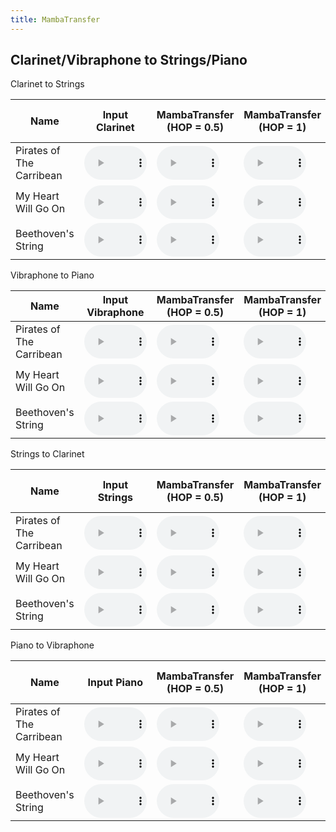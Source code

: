 ```yaml
---
title: MambaTransfer
---
```


## Clarinet/Vibraphone to Strings/Piano 

Clarinet to Strings

|Name| Input Clarinet  |  MambaTransfer (HOP = 0.5) | MambaTransfer (HOP = 1) | Universal Network| Ground Truth Strings|
|---|---|---|---|---|---|
| Pirates of The Carribean | <audio controls style="width: 100px;"><source src="audio/music_star_test/001.1.mp3" type="audio/mpeg"></audio>  | <audio controls style="width: 100px;"><source src="TEST_ALL/HOP_05_Baby/001.4.mp3" type="audio/mpeg"></audio>  |  <audio controls style="width: 100px;"><source src="TEST_ALL/HOP_1_Baby/001.4.mp3" type="audio/mpeg"></audio>  |  <audio controls style="width: 100px;"><source src="audio/est_music_net/separate_model_individual_tracks/001.4.mp3" type="audio/mpeg"></audio> | <audio controls style="width: 100px;"><source src="audio/music_star_test/001.4.mp3" type="audio/mpeg"></audio>|
| My Heart Will Go On | <audio controls style="width: 100px;"><source src="audio/music_star_test/002.1.mp3" type="audio/mpeg"></audio>  | <audio controls style="width: 100px;"><source src="TEST_ALL/HOP_05_Baby/002.4.mp3" type="audio/mpeg"></audio>  |  <audio controls style="width: 100px;"><source src="TEST_ALL/HOP_1_Baby/002.4.mp3" type="audio/mpeg"></audio>  |  <audio controls style="width: 100px;"><source src="audio/est_music_net/separate_model_individual_tracks/002.4.mp3" type="audio/mpeg"></audio> | <audio controls style="width: 100px;"><source src="audio/music_star_test/002.4.mp3" type="audio/mpeg"></audio>|
| Beethoven's String | <audio controls style="width: 100px;"><source src="audio/music_star_test/003.1.mp3" type="audio/mpeg"></audio>  | <audio controls style="width: 100px;"><source src="TEST_ALL/HOP_05_Baby/003.4.mp3" type="audio/mpeg"></audio>  | <audio controls style="width: 100px;"><source src="TEST_ALL/HOP_1_Baby/003.4.mp3" type="audio/mpeg"></audio>  | <audio controls style="width: 100px;"><source src="audio/est_music_net/separate_model_individual_tracks/003.4.mp3" type="audio/mpeg"></audio> | <audio controls style="width: 100px;"><source src="audio/music_star_test/003.4.mp3" type="audio/mpeg"></audio>|

Vibraphone to Piano

|Name| Input Vibraphone  |  MambaTransfer (HOP = 0.5) | MambaTransfer (HOP = 1)  | Universal Network| Ground Truth Piano|
|---|---|---|---|---|---|
| Pirates of The Carribean | <audio controls style="width: 100px;"><source src="audio/music_star_test/001.2.mp3" type="audio/mpeg"></audio>  | <audio controls style="width: 100px;"><source src="TEST_ALL/HOP_05_Baby/001.5.mp3" type="audio/mpeg"></audio>  |  <audio controls style="width: 100px;"><source src="TEST_ALL/HOP_1_Baby/001.5.mp3" type="audio/mpeg"></audio>  |  <audio controls style="width: 100px;"><source src="audio/est_music_net/separate_model_individual_tracks/001.5.mp3" type="audio/mpeg"></audio> | <audio controls style="width: 100px;"><source src="audio/music_star_test/001.5.mp3" type="audio/mpeg"></audio> |
| My Heart Will Go On | <audio controls style="width: 100px;"><source src="audio/music_star_test/002.2.mp3" type="audio/mpeg"></audio>  | <audio controls style="width: 100px;"><source src="TEST_ALL/HOP_05_Baby/002.5.mp3" type="audio/mpeg"></audio>  | <audio controls style="width: 100px;"><source src="TEST_ALL/HOP_1_Baby/002.5.mp3" type="audio/mpeg"></audio>  |  <audio controls style="width: 100px;"><source src="audio/est_music_net/separate_model_individual_tracks/002.5.mp3" type="audio/mpeg"></audio> | <audio controls style="width: 100px;"><source src="audio/music_star_test/002.5.mp3" type="audio/mpeg"></audio> |
| Beethoven's String | <audio controls style="width: 100px;"><source src="audio/music_star_test/003.2.mp3" type="audio/mpeg"></audio>  | <audio controls style="width: 100px;"><source src="TEST_ALL/HOP_05_Baby/003.5.mp3" type="audio/mpeg"></audio>  |  <audio controls style="width: 100px;"><source src="TEST_ALL/HOP_1_Baby/003.5.mp3" type="audio/mpeg"></audio>  |  <audio controls style="width: 100px;"><source src="audio/est_music_net/separate_model_individual_tracks/003.5.mp3" type="audio/mpeg"></audio> | <audio controls style="width: 100px;"><source src="audio/music_star_test/003.5.mp3" type="audio/mpeg"></audio> |



Strings to Clarinet

|Name| Input Strings  |  MambaTransfer (HOP = 0.5) |  MambaTransfer (HOP = 1)  | Universal Network| Ground Truth Clarinet|
|---|---|---|---|---|---|
| Pirates of The Carribean | <audio controls style="width: 100px;"><source src="audio/music_star_test/001.4.mp3" type="audio/mpeg"></audio>| <audio controls style="width: 100px;"><source src="TEST_ALL/HOP_05_Baby/001.1.mp3" type="audio/mpeg"></audio>  |  <audio controls style="width: 100px;"><source src="TEST_ALL/HOP_1_Baby/001.1.mp3" type="audio/mpeg"></audio>  |  <audio controls style="width: 100px;"><source src="audio/est_music_net/separate_model_individual_tracks/001.1.mp3" type="audio/mpeg"></audio> | <audio controls style="width: 100px;"><source src="audio/music_star_test/001.1.mp3" type="audio/mpeg"></audio>|
| My Heart Will Go On | <audio controls style="width: 100px;"><source src="audio/music_star_test/002.4.mp3" type="audio/mpeg"></audio>| <audio controls style="width: 100px;"><source src="TEST_ALL/HOP_05_Baby/0021.mp3" type="audio/mpeg"></audio>  |  <audio controls style="width: 100px;"><source src="TEST_ALL/HOP_1_Baby/0021.mp3" type="audio/mpeg"></audio>  |  <audio controls style="width: 100px;"><source src="audio/est_music_net/separate_model_individual_tracks/002.1.mp3" type="audio/mpeg"></audio> | <audio controls style="width: 100px;"><source src="audio/music_star_test/002.1.mp3" type="audio/mpeg"></audio> |
| Beethoven's String | <audio controls style="width: 100px;"><source src="audio/music_star_test/003.4.mp3" type="audio/mpeg"></audio>| <audio controls style="width: 100px;"><source src="TEST_ALL/HOP_05_Baby/003.1.mp3" type="audio/mpeg"></audio>  |  <audio controls style="width: 100px;"><source src="TEST_ALL/HOP_1_Baby/003.1.mp3" type="audio/mpeg"></audio>  |  <audio controls style="width: 100px;"><source src="audio/est_music_net/separate_model_individual_tracks/003.1.mp3" type="audio/mpeg"></audio> | <audio controls style="width: 100px;"><source src="audio/music_star_test/003.1.mp3" type="audio/mpeg"></audio>  |

Piano to Vibraphone

|Name| Input Piano  |  MambaTransfer (HOP = 0.5) |  MambaTransfer (HOP = 1) | Universal Network| Ground Truth Vibraphone|
|---|---|---|---|---|---|
| Pirates of The Carribean | <audio controls style="width: 100px;"><source src="audio/music_star_test/001.5.mp3" type="audio/mpeg"></audio>| <audio controls style="width: 100px;"><source src="TEST_ALL/HOP_05_Baby/001.2.mp3" type="audio/mpeg"></audio>  |  <audio controls style="width: 100px;"><source src="TEST_ALL/HOP_1_Baby/001.2.mp3" type="audio/mpeg"></audio>  |  <audio controls style="width: 100px;"><source src="audio/est_music_net/separate_model_individual_tracks/001.2.mp3" type="audio/mpeg"></audio> | <audio controls style="width: 100px;"><source src="audio/music_star_test/001.2.mp3" type="audio/mpeg"></audio>  |
| My Heart Will Go On | <audio controls style="width: 100px;"><source src="audio/music_star_test/002.5.mp3" type="audio/mpeg"></audio> | <audio controls style="width: 100px;"><source src="TEST_ALL/HOP_05_Baby/002.2.mp3" type="audio/mpeg"></audio>  |  <audio controls style="width: 100px;"><source src="TEST_ALL/HOP_1_Baby/002.2.mp3" type="audio/mpeg"></audio>  |  <audio controls style="width: 100px;"><source src="audio/est_music_net/separate_model_individual_tracks/002.2.mp3" type="audio/mpeg"></audio> | <audio controls style="width: 100px;"><source src="audio/music_star_test/002.2.mp3" type="audio/mpeg"></audio>  |
| Beethoven's String | <audio controls style="width: 100px;"><source src="audio/music_star_test/003.5.mp3" type="audio/mpeg"></audio>| <audio controls style="width: 100px;"><source src="TEST_ALL/HOP_05_Baby/003.2.mp3" type="audio/mpeg"></audio>  |  <audio controls style="width: 100px;"><source src="TEST_ALL/HOP_1_Baby/003.2.mp3" type="audio/mpeg"></audio>  |  <audio controls style="width: 100px;"><source src="audio/est_music_net/separate_model_individual_tracks/003.2.mp3" type="audio/mpeg"></audio> | <audio controls style="width: 100px;"><source src="audio/music_star_test/003.2.mp3" type="audio/mpeg"></audio>   |
